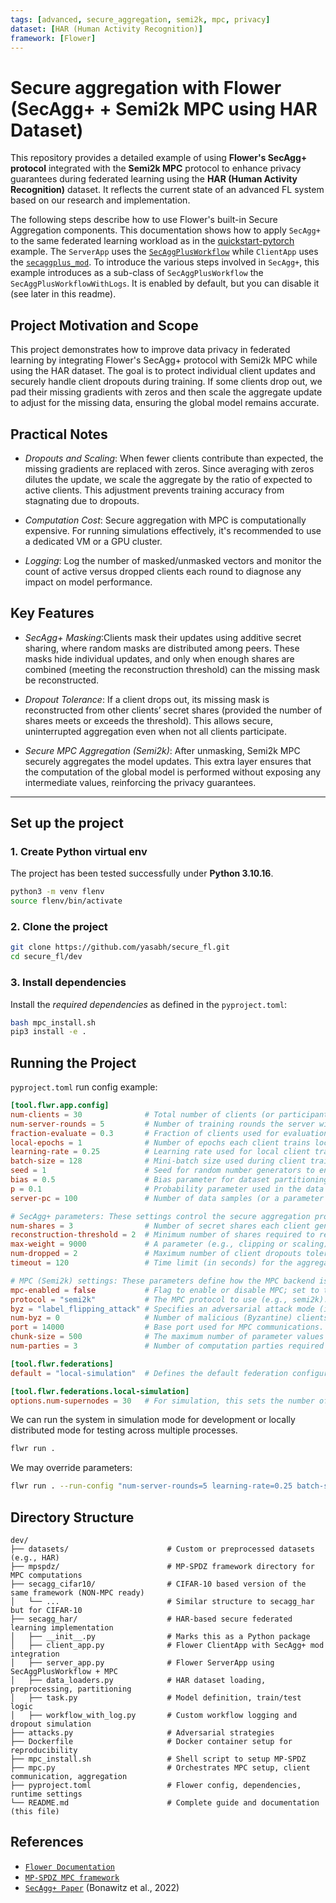 ```yaml
---
tags: [advanced, secure_aggregation, semi2k, mpc, privacy]
dataset: [HAR (Human Activity Recognition)]
framework: [Flower]
---
```


# Secure aggregation with Flower (SecAgg+ + Semi2k MPC using HAR Dataset)

This repository provides a detailed example of using **Flower's SecAgg+ protocol** integrated with the **Semi2k MPC** protocol to enhance privacy guarantees during federated learning using the **HAR (Human Activity Recognition)** dataset. It reflects the current state of an advanced FL system based on our research and implementation.

The following steps describe how to use Flower's built-in Secure Aggregation components. This documentation shows how to apply `SecAgg+` to the same federated learning workload as in the [quickstart-pytorch](https://github.com/adap/flower/tree/main/examples/quickstart-pytorch) example. The `ServerApp` uses the [`SecAggPlusWorkflow`](https://flower.ai/docs/framework/ref-api/flwr.server.workflow.SecAggPlusWorkflow.html#secaggplusworkflow) while `ClientApp` uses the [`secaggplus_mod`](https://flower.ai/docs/framework/ref-api/flwr.client.mod.secaggplus_mod.html#flwr.client.mod.secaggplus_mod). To introduce the various steps involved in `SecAgg+`, this example introduces as a sub-class of `SecAggPlusWorkflow` the `SecAggPlusWorkflowWithLogs`. It is enabled by default, but you can disable it (see later in this readme).

## Project Motivation and Scope
This project demonstrates how to improve data privacy in federated learning by integrating Flower's SecAgg+ protocol with Semi2k MPC while using the HAR dataset. The goal is to protect individual client updates and securely handle client dropouts during training. If some clients drop out, we pad their missing gradients with zeros and then scale the aggregate update to adjust for the missing data, ensuring the global model remains accurate.

## Practical Notes
- *Dropouts and Scaling*: When fewer clients contribute than expected, the missing gradients are replaced with zeros. Since averaging with zeros dilutes the update, we scale the aggregate by the ratio of expected to active clients. This adjustment prevents training accuracy from stagnating due to dropouts.

- *Computation Cost*: Secure aggregation with MPC is computationally expensive. For running simulations effectively, it's recommended to use a dedicated VM or a GPU cluster.

- *Logging*: Log the number of masked/unmasked vectors and monitor the count of active versus dropped clients each round to diagnose any impact on model performance.

## Key Features

- *SecAgg+ Masking*:Clients mask their updates using additive secret sharing, where random masks are distributed among peers. These masks hide individual updates, and only when enough shares are combined (meeting the reconstruction threshold) can the missing mask be reconstructed.

- *Dropout Tolerance*: If a client drops out, its missing mask is reconstructed from other clients’ secret shares (provided the number of shares meets or exceeds the threshold). This allows secure, uninterrupted aggregation even when not all clients participate.

- *Secure MPC Aggregation (Semi2k)*: After unmasking, Semi2k MPC securely aggregates the model updates. This extra layer ensures that the computation of the global model is performed without exposing any intermediate values, reinforcing the privacy guarantees.

---

## Set up the project

### 1. Create Python virtual env
The project has been tested successfully under **Python 3.10.16**.
```bash
python3 -m venv flenv
source flenv/bin/activate
```

### 2. Clone the project
```bash
git clone https://github.com/yasabh/secure_fl.git
cd secure_fl/dev
```

### 3. Install dependencies
Install the *required dependencies* as defined in the `pyproject.toml`:
```bash
bash mpc_install.sh
pip3 install -e .
```

## Running the Project
`pyproject.toml` run config example:
```toml
[tool.flwr.app.config]
num-clients = 30              # Total number of clients (or participants) in the federated learning simulation.
num-server-rounds = 5         # Number of training rounds the server will run.
fraction-evaluate = 0.3       # Fraction of clients used for evaluation each round.
local-epochs = 1              # Number of epochs each client trains locally before sending updates.
learning-rate = 0.25          # Learning rate used for local client training.
batch-size = 128              # Mini-batch size used during client training.
seed = 1                      # Seed for random number generators to ensure reproducibility.
bias = 0.5                    # Bias parameter for dataset partitioning (controls non-iid distribution).
p = 0.1                       # Probability parameter used in the data partitioning strategy.
server-pc = 100               # Number of data samples (or a parameter related to the server dataset).

# SecAgg+ parameters: These settings control the secure aggregation protocol.
num-shares = 3                # Number of secret shares each client generates from its masking value.
reconstruction-threshold = 2  # Minimum number of shares required to reconstruct a missing mask.
max-weight = 9000             # A parameter (e.g., clipping or scaling) used to limit the contribution of any single client.
num-dropped = 2               # Maximum number of client dropouts tolerated per round.
timeout = 120                 # Time limit (in seconds) for the aggregation process to complete.

# MPC (Semi2k) settings: These parameters define how the MPC backend is configured.
mpc-enabled = false           # Flag to enable or disable MPC; set to true to use MPC aggregation.
protocol = "semi2k"           # The MPC protocol to use (e.g., semi2k).
byz = "label_flipping_attack" # Specifies an adversarial attack mode (if any) for testing robustness.
num-byz = 0                   # Number of malicious (Byzantine) clients to simulate.
port = 14000                  # Base port used for MPC communications.
chunk-size = 500              # The maximum number of parameter values sent at one time (affects communication efficiency).
num-parties = 3               # Number of computation parties required by the MPC protocol.

[tool.flwr.federations]
default = "local-simulation"  # Defines the default federation configuration.

[tool.flwr.federations.local-simulation]
options.num-supernodes = 30   # For simulation, this sets the number of supernodes (clients) to 30.

```
We can run the system in simulation mode for development or locally distributed mode for testing across multiple processes.
```bash
flwr run .
```
We may override parameters:
```bash
flwr run . --run-config "num-server-rounds=5 learning-rate=0.25 batch-size=128"
```

## Directory Structure
```plaintext
dev/
├── datasets/                      # Custom or preprocessed datasets (e.g., HAR)
├── mpspdz/                        # MP-SPDZ framework directory for MPC computations
├── secagg_cifar10/                # CIFAR-10 based version of the same framework (NON-MPC ready)
│   └── ...                        # Similar structure to secagg_har but for CIFAR-10
├── secagg_har/                    # HAR-based secure federated learning implementation
│   ├── __init__.py                # Marks this as a Python package
│   ├── client_app.py              # Flower ClientApp with SecAgg+ mod integration
│   ├── server_app.py              # Flower ServerApp using SecAggPlusWorkflow + MPC
│   ├── data_loaders.py            # HAR dataset loading, preprocessing, partitioning
│   ├── task.py                    # Model definition, train/test logic
│   ├── workflow_with_log.py       # Custom workflow logging and dropout simulation
├── attacks.py                     # Adversarial strategies
├── Dockerfile                     # Docker container setup for reproducibility
├── mpc_install.sh                 # Shell script to setup MP-SPDZ
├── mpc.py                         # Orchestrates MPC setup, client communication, aggregation
├── pyproject.toml                 # Flower config, dependencies, runtime settings
└── README.md                      # Complete guide and documentation (this file)
```

## References
- [`Flower Documentation`](https://flower.ai/docs/)
- [`MP-SPDZ MPC framework`](https://github.com/data61/MP-SPDZ)
- [`SecAgg+ Paper`](https://arxiv.org/pdf/2205.06117) (Bonawitz et al., 2022)